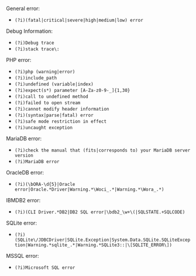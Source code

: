 General error: 
  - `(?i)(fatal|critical|severe|high|medium|low) error`

Debug Information:
  - `(?i)Debug trace`
  - `(?i)stack trace\:`

PHP error:
  - `(?i)php (warning|error)`
  - `(?i)include_path`
  - `(?i)undefined (variable|index)`
  - `(?i)expect(s*) parameter [A-Za-z0-9-_]{1,30}`
  - `(?i)call to undefined method`
  - `(?i)failed to open stream`
  - `(?i)cannot modify header information`
  - `(?i)(syntax|parse|fatal) error`
  - `(?i)safe mode restriction in effect`
  - `(?i)uncaught exception`

MariaDB error:
  - `(?i)check the manual that (fits|corresponds to) your MariaDB server version`
  - `(?i)MariaDB error`

OracleDB error:
  - `(?i)(\bORA-\d{5}|Oracle error|Oracle.*Driver|Warning.*\Woci_.*|Warning.*\Wora_.*)`

IBMDB2 error:
  - `(?i)(CLI Driver.*DB2|DB2 SQL error|\bdb2_\w+\(|SQLSTATE.+SQLCODE)`

SQLite error:
  - `(?i)(SQLite\/JDBCDriver|SQLite.Exception|System.Data.SQLite.SQLiteException|Warning.*sqlite_.*|Warning.*SQLite3::|\[SQLITE_ERROR\])`

MSSQL error:
  - `(?i)Microsoft SQL error`
